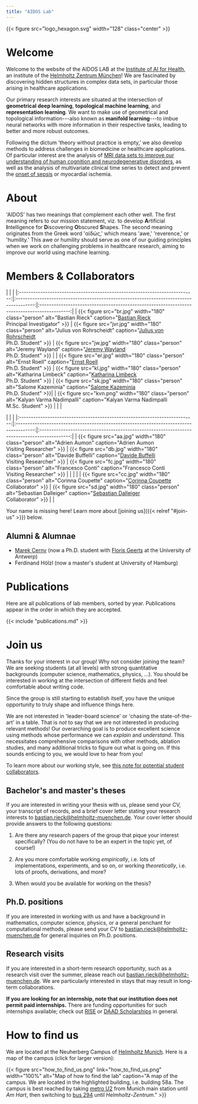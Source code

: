 ```yaml
---
title: "AIDOS Lab"
---
```


{{< figure src="logo_hexagon.svg" width="128" class="center" >}}

# Welcome

Welcome to the website of the AIDOS LAB at the [Institute of AI for
Health](https://www.helmholtz-muenchen.de/aih), an institute of the
[Helmholtz Zentrum München](https://www.helmholtz-muenchen.de)! We are fascinated by
discovering hidden structures in complex data sets, in particular those
arising in healthcare applications.

Our primary research interests are situated at the intersection of
**geometrical deep learning**, **topological machine learning**, and
**representation learning**. We want to make use of geometrical and
topological information---also known as **manifold learning**---to imbue
neural networks with more information in their respective tasks, leading
to better and more robust outcomes.

Following the dictum 'theory without practice is empty,' we also
develop methods to address challenges in biomedicine or healthcare
applications. Of particular interest are the analysis of [MRI data sets
to improve our understanding of human cognition and neurodegenerative
disorders](https://papers.nips.cc/paper/2020/hash/4d771504ddcd28037b4199740df767e6-Abstract.html),
as well as the analysis of multivariate clinical time series to detect and prevent the [onset of sepsis](https://arxiv.org/abs/2107.05230) or myocardial ischemia.

# About

'AIDOS' has two meanings that complement each other well.  The first
meaning refers to our mission statement, viz. to develop **A**rtificial
**I**ntelligence for **D**iscovering **O**bscured **S**hapes.  The
second meaning originates from the Greek word 'αἰδώς,' which means
'awe,' 'reverence,' or 'humility.' This awe or humility should serve as
one of our guiding principles when we work on challenging problems in
healthcare research, aiming to improve our world using machine
learning. 

# Members & Collaborators

| | |
|:--------------------------------------------------------------------------:|:--------------------------------------------------------------------------------------:|:-------------------------------------------------------------------------------------------:|
| {{< figure src="br.jpg" width="180" class="person" alt="Bastian Rieck" caption="[Bastian Rieck](https://bastian.rieck.me)<br />Principal Investigator" >}} | {{< figure src="jvr.jpg" width="180" class="person" alt="Julius von Rohrscheidt" caption="[Julius von Rohrscheidt](https://rohrscheidt.com/)<br />Ph.D. Student" >}}   | {{< figure src="jw.jpg" width="180" class="person" alt="Jeremy Wayland" caption="[Jeremy Wayland](https://jeremy-wayland.me)<br />Ph.D. Student" >}}                 |
| {{< figure src="er.jpg" width="180" class="person" alt="Ernst Roell" caption="[Ernst Roell](https://ernstroell.github.io)<br />Ph.D. Student" >}}  | {{< figure src="kl.jpg" width="180" class="person" alt="Katharina Limbeck" caption="[Katharina Limbeck](https://www.linkedin.com/in/katharina-limbeck)<br />Ph.D. Student" >}} | {{< figure src="sk.jpg" width="180" class="person" alt="Salome Kazeminia" caption="[Salome Kazeminia](https://www.linkedin.com/in/salome-kazeminia)<br />Ph.D. Student" >}}|
| {{< figure src="kvn.png" width="180" class="person" alt="Kalyan Varma Nadimpalli" caption="Kalyan Varma Nadimpalli<br />M.Sc. Student" >}}  | | |

| | |
|:--------------------------------------------------------------------------:|:--------------------------------------------------------------------------------------:|:-------------------------------------------------------------------------------------------:|
| {{< figure src="aa.jpg" width="180" class="person" alt="Adrien Aumon" caption="Adrien Aumon<br />Visiting Researcher" >}} | {{< figure src="db.jpg" width="180" class="person" alt="Davide Buffelli" caption="[Davide Buffelli](https://davidebuffelli.github.io/)<br />Visiting Researcher" >}} | {{< figure src="fc.jpg" width="180" class="person" alt="Francesco Conti" caption="Francesco Conti<br />Visiting Researcher" >}} | 
| | |
| {{< figure src="cc.jpg" width="180" class="person" alt="Corinna Coupette" caption="[Corinna Coupette](https://people.mpi-inf.mpg.de/~coupette)<br />Collaborator" >}} | {{< figure src="sd.jpg" width="180" class="person" alt="Sebastian Dalleiger" caption="[Sebastian Dalleiger](https://www.linkedin.com/in/sebastian-dalleiger-3962b024a/)<br />Collaborator" >}} | | 

Your name is missing here! Learn more about [joining us]({{< relref "#join-us" >}})
below.

## Alumni & Alumnae

- [Marek Cerny](http://marekcerny.com) (now a Ph.D. student with [Floris Geerts](https://fgeerts.github.io/) at the University of Antwerp)
- Ferdinand Hölzl (now a master's student at University of Hamburg)

# Publications

Here are all publications of lab members, sorted by year. Publications
appear in the order in which they are accepted.

{{< include "publications.md" >}}

# Join us

Thanks for your interest in our group! Why not consider joining the
team? We are seeking students&nbsp;(at all levels) with strong
quantitative backgrounds&nbsp;(computer science, mathematics, physics,
...). You should be interested in working at the intersection of
different fields and feel comfortable about writing code.

Since the group is still starting to establish itself, you have the
unique opportunity to truly shape and influence things here.

We are not interested in 'leader-board science' or 'chasing the
state-of-the-art' in a table. That is *not* to say that we are not
interested in producing relevant methods! Our overarching goal is to
produce excellent science using methods whose performance we can
*explain* and *understand*. This necessitates comprehensive comparisons
with other methods, ablation studies, and many additional tricks to
figure out what is going on. If this sounds enticing to you, we would
love to hear from you!

To learn more about our working style, see [this note for potential
student collaborators](https://bastian.rieck.me/collaborations).

## Bachelor's and master's theses

If you are interested in writing your thesis with us, please send
your CV, your transcript of records, and a brief cover letter stating
your research interests to bastian.rieck@helmholtz-muenchen.de. Your
cover letter should provide answers to the following questions:

1. Are there any research papers of the group that pique your interest
   specifically? (You do not have to be an expert in the topic yet, of
   course!)

2. Are you more comfortable working *empirically*, i.e. lots of
   implementations, experiments, and so on, or working *theoretically*,
   i.e. lots of proofs, derivations, and more?

3. When would you be available for working on the thesis?

## Ph.D. positions

If you are interested in working with us and have a background in
mathematics, computer science, physics, or a general penchant for
computational methods, please send your CV to
bastian.rieck@helmholtz-muenchen.de for general inquiries on Ph.D.
positions.

## Research visits

If you are interested in a short-term research opportunity, such as
a research visit over the summer, please reach out
bastian.rieck@helmholtz-muenchen.de. We are particularly interested in
stays that may result in long-term collaborations.

**If you are looking for an internship, note that our institution
does not permit paid internships.** There are funding opportunities for
such internships available; check out [RISE](https://www.daad.de/rise/en/rise-germany/find-an-internship/)
or [DAAD Scholarships](https://www.daad.de/en/study-and-research-in-germany/scholarships/) in general.

# How to find us

We are located at the Neuherberg Campus of [Helmholtz Munich](https://www.helmholtz-munich.de/). Here is a map of the campus&nbsp;(click for larger version):

{{< figure src="how_to_find_us.png" link="how_to_find_us.png" width="100%" alt="Map of how to find the lab" caption="A map of the campus. We are located in the highlighted building, i.e. building 58a. The campus is best reached by taking [metro U2](https://wikiroutes.info/en/munchen?routes=63883) from Munich main station until *Am Hart*, then switching to [bus 294](https://www.mvv-muenchen.de/fileadmin/mediapool/03-Plaene_Bahnhoefe/Minifahrplaene/Regionalbus_294.pdf) until *Helmholtz-Zentrum*." >}}
